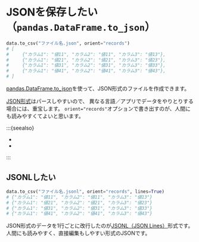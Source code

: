 # JSONを保存したい（``pandas.DataFrame.to_json``）

```python
data.to_csv("ファイル名.json", orient="records")
# [
#     {"カラム1": "値11", "カラム2": "値11", "カラム3": "値13"},
#     {"カラム1": "値21", "カラム2": "値21", "カラム3": "値23"},
#     {"カラム1": "値31", "カラム2": "値31", "カラム3": "値33"},
#     {"カラム1": "値41", "カラム2": "値41", "カラム3": "値43"},
# ]
```

[pandas.DataFrame.to_json](https://pandas.pydata.org/pandas-docs/stable/reference/api/pandas.DataFrame.to_json.html)を使って、JSON形式のファイルを作成できます。

[JSON形式](https://www.json.org/json-ja.html)はパースしやすいので、
異なる言語／アプリでデータをやりとりする場合には、重宝します。
``orient="records"``オプションで書き出すのが、人間にも読みやすくてよいと思います。

:::{seealso}

- [](./pandas-read_csv.md)
- [](./pandas-to_csv.md)

:::

## JSONLしたい

```python
data.to_csv("ファイル名.jsonl", orient="records", lines=True)
# {"カラム1": "値11", "カラム2": "値11", "カラム3": "値13"}
# {"カラム1": "値21", "カラム2": "値21", "カラム3": "値23"}
# {"カラム1": "値31", "カラム2": "値31", "カラム3": "値33"}
# {"カラム1": "値41", "カラム2": "値41", "カラム3": "値43"}
```

JSON形式のデータを1行ごとに改行したのが[JSONL（JSON Lines）](https://jsonlines.org/)形式です。
人間にも読みやすく、直接編集もしやすい形式のJSONです。
